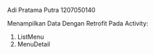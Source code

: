 Adi Pratama Putra
1207050140

Menampilkan Data Dengan Retrofit Pada Activity:
1. ListMenu
2. MenuDetail
